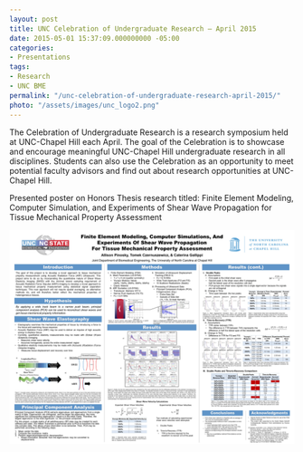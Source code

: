 ```yaml
---
layout: post
title: UNC Celebration of Undergraduate Research – April 2015
date: 2015-05-01 15:37:09.000000000 -05:00
categories:
- Presentations
tags:
- Research
- UNC BME
permalink: "/unc-celebration-of-undergraduate-research-april-2015/"
photo: "/assets/images/unc_logo2.png"
---
```


The Celebration of Undergraduate Research is a research symposium held at UNC-Chapel Hill each April. The goal of the Celebration is to showcase and encourage meaningful UNC-Chapel Hill undergraduate research in all disciplines. Students can also use the Celebration as an opportunity to meet potential faculty advisors and find out about research opportunities at UNC-Chapel Hill.

Presented poster on Honors Thesis research titled: Finite Element Modeling, Computer Simulation, and Experiments of Shear Wave Propagation for Tissue Mechanical Property Assessment

![Pinosky_COUR Poster]( /assets/images/pinosky_cour-poster.jpg)
